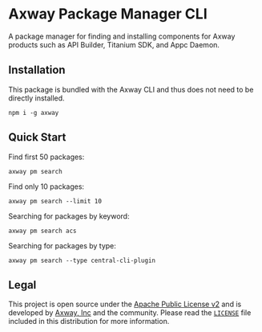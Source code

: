 # Axway Package Manager CLI

A package manager for finding and installing components for Axway products such as API Builder,
Titanium SDK, and Appc Daemon.

## Installation

This package is bundled with the Axway CLI and thus does not need to be directly installed.

	npm i -g axway

## Quick Start

Find first 50 packages:

	axway pm search

Find only 10 packages:

	axway pm search --limit 10

Searching for packages by keyword:

	axway pm search acs

Searching for packages by type:

	axway pm search --type central-cli-plugin

## Legal

This project is open source under the [Apache Public License v2][1] and is developed by
[Axway, Inc](http://www.axway.com/) and the community. Please read the [`LICENSE`][1] file included
in this distribution for more information.

[1]: https://github.com/appcelerator/amplify-tooling/blob/master/packages/amplify-cli-pm/LICENSE
